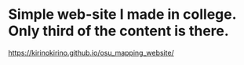 # Simple web-site I made in college. Only third of the content is there.

https://kirinokirino.github.io/osu_mapping_website/
